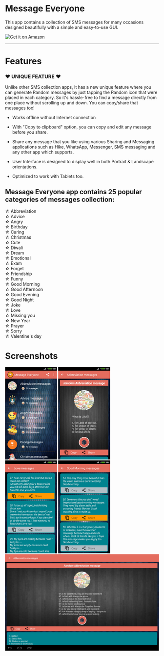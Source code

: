 # Message Everyone
This app contains a collection of SMS messages for many occasions designed beautifully with a simple and easy-to-use GUI.

<a href='https://www.amazon.com/Message-Everyone-SMS-messages-collection/dp/B016XY770C/'><img alt='Get it on Amazon' src='https://images-na.ssl-images-amazon.com/images/G/01/rainier/available_at_amazon_1200x600_Nvz5h2M.png' height=90px/></a>
* * *

# Features

### ♥ UNIQUE FEATURE ♥

Unlike other SMS collection apps, It has a new unique feature where you can generate Random messages by just tapping the Random icon that were placed in each category. So it's hassle-free to find a message directly from one place without scrolling up and down. You can copy/share that messages too!

- Works offline without Internet connection

- With "Copy to clipboard" option, you can copy and edit any message before you share.

- Share any message that you like using various Sharing and Messaging applications such as Hike, WhatsApp, Messenger, SMS messaging and any other app which supports.

- User Interface is designed to display well in both Portrait & Landscape orientations.

- Optimized to work with Tablets too.


## **Message Everyone app contains 25 popular categories of messages collection:**

☆ Abbreviation <br/>
☆ Advice <br/>
☆ Angry <br/>
☆ Birthday <br/>
☆ Caring <br/>
☆ Christmas <br/>
☆ Cute <br/>
☆ Diwali <br/>
☆ Dream <br/>
☆ Emotional <br/>
☆ Exam <br/>
☆ Forget <br/>
☆ Friendship <br/>
☆ Funny <br/>
☆ Good Morning <br/>
☆ Good Afternoon <br/>
☆ Good Evening <br/>
☆ Good Night <br/>
☆ Joke <br/>
☆ Love <br/>
☆ Missing you <br/>
☆ New Year <br/>
☆ Prayer <br/>
☆ Sorry <br/>
☆ Valentine's day <br/>

# Screenshots

<p float="left">
  <img src="https://github.com/Anantha-Eswar/Message-Everyone/blob/master/app/release/1.jpg" width="170" />
  <img src="https://github.com/Anantha-Eswar/Message-Everyone/blob/master/app/release/2.jpg" width="170" />
  <img src="https://github.com/Anantha-Eswar/Message-Everyone/blob/master/app/release/3.png" width="170" />
  <img src="https://github.com/Anantha-Eswar/Message-Everyone/blob/master/app/release/4.png" width="170" />
  <img src="https://github.com/Anantha-Eswar/Message-Everyone/blob/master/app/release/5.jpg" width="720" />

</p>

